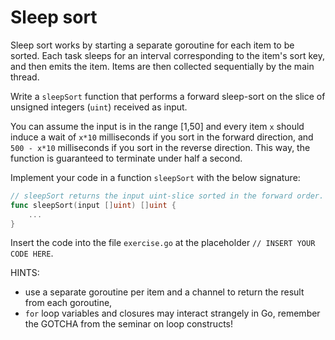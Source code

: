 # Sleep sort

Sleep sort works by starting a separate goroutine for each item to be sorted. Each task sleeps for
an interval corresponding to the item's sort key, and then emits the item. Items are then collected
sequentially by the main thread.

Write a `sleepSort` function that performs a forward sleep-sort on the slice
of unsigned integers (`uint`) received as input. 

You can assume the input is in the range [1,50] and every item `x` should induce a wait of `x*10`
milliseconds if you sort in the forward direction, and `500 - x*10` milliseconds if you sort in the
reverse direction. This way, the function is guaranteed to terminate under half a second. 

Implement your code in a function `sleepSort` with the below signature:

``` go
// sleepSort returns the input uint-slice sorted in the forward order.
func sleepSort(input []uint) []uint {
    ...
}
```

Insert the code into the file `exercise.go` at the placeholder `// INSERT YOUR CODE HERE`.

HINTS:
- use a separate goroutine per item and a channel to return the result from each goroutine,
- `for` loop variables and closures may interact strangely in Go, remember the GOTCHA from the
  seminar on loop constructs!
